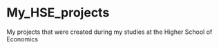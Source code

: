 # My_HSE_projects
My projects that were created during my studies at the Higher School of Economics
